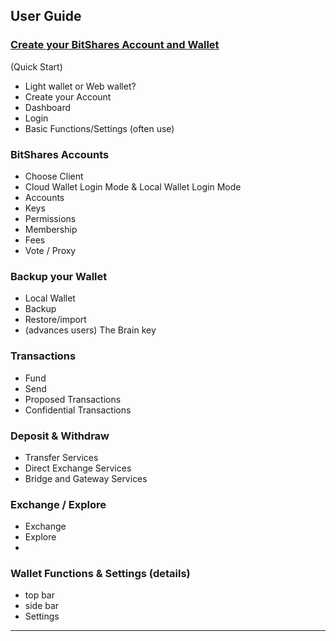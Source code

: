 ## User Guide

### [Create your BitShares Account and Wallet](/bbf/user_guide/create_account.md#create-your-bitshares-account-and-wallet)
(Quick Start)
- Light wallet or Web wallet?
- Create your Account
- Dashboard
- Login
- Basic Functions/Settings (often use)

### BitShares Accounts
- Choose Client
- Cloud Wallet Login Mode & Local Wallet Login Mode
- Accounts
- Keys
- Permissions 
- Membership
- Fees
- Vote / Proxy

### Backup your Wallet
   - Local Wallet
   - Backup
   - Restore/import
   - (advances users) The Brain key
   
### Transactions
- Fund
- Send
- Proposed Transactions
- Confidential Transactions

### Deposit & Withdraw
- Transfer  Services
- Direct Exchange Services
- Bridge and Gateway Services

### Exchange / Explore
- Exchange
- Explore
- 

### Wallet Functions & Settings (details)
- top bar
- side bar
- Settings

***
